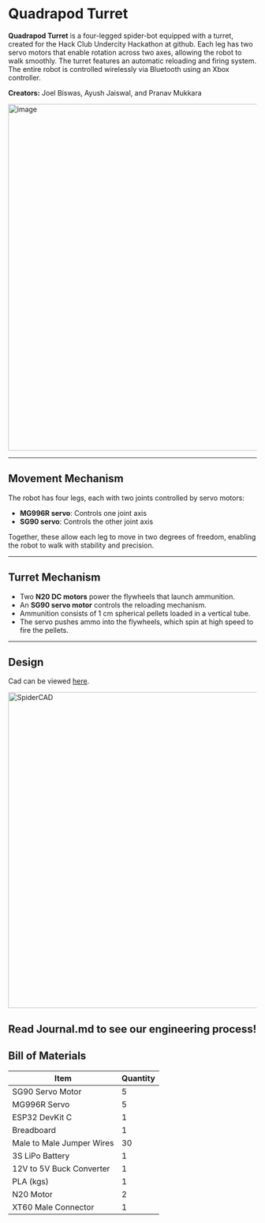# Quadrapod Turret

**Quadrapod Turret** is a four-legged spider-bot equipped with a turret, created for the Hack Club Undercity Hackathon at github. Each leg has two servo motors that enable rotation across two axes, allowing the robot to walk smoothly. The turret features an automatic reloading and firing system. The entire robot is controlled wirelessly via Bluetooth using an Xbox controller.

**Creators:** Joel Biswas, Ayush Jaiswal, and Pranav Mukkara

<img width="932" height="702" alt="image" src="https://github.com/user-attachments/assets/a87fc767-5c6a-47cc-b973-113828d06f44" />

---

## Movement Mechanism

The robot has four legs, each with two joints controlled by servo motors:

- **MG996R servo**: Controls one joint axis  
- **SG90 servo**: Controls the other joint axis

Together, these allow each leg to move in two degrees of freedom, enabling the robot to walk with stability and precision.

---

## Turret Mechanism

- Two **N20 DC motors** power the flywheels that launch ammunition.  
- An **SG90 servo motor** controls the reloading mechanism.  
- Ammunition consists of 1 cm spherical pellets loaded in a vertical tube.  
- The servo pushes ammo into the flywheels, which spin at high speed to fire the pellets.

---

## Design

Cad can be viewed [here](https://cad.onshape.com/documents/1f07b48c7f0c844885f208f0/w/35ef43929f689d5c59df734c/e/4c060ffb7e05090ceb09d7bd?renderMode=0&uiState=6873fecd0579b80fab54201e).

<img height="640" alt="SpiderCAD" src="https://github.com/user-attachments/assets/bea3b32c-5225-448c-92d8-1fc45c49b6b2" />

Read Journal.md to see our engineering process!
---


## Bill of Materials

| Item                  | Quantity |
|-----------------------|----------|
| SG90 Servo Motor      | 5        |
| MG996R Servo          | 5        |
| ESP32 DevKit C        | 1        |
| Breadboard            | 1        |
| Male to Male Jumper Wires | 30       |
| 3S LiPo Battery       | 1        |
| 12V to 5V Buck Converter | 1        |
| PLA (kgs)             | 1        |
| N20 Motor             | 2        |
| XT60 Male Connector   | 1        |

